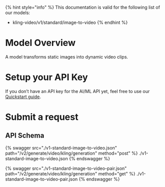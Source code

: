 [#references:start]: <> ({ "template": "openapi" })
{% hint style="info" %}
This documentation is valid for the following list of our models:
* kling-video/v1/standard/image-to-video
{% endhint %}

# Model Overview
A model transforms static images into dynamic video clips.

# Setup your API Key
If you don’t have an API key for the AI/ML API yet, feel free to use our [Quickstart guide](https://docs.aimlapi.com/quickstart/setting-up).

# Submit a request
## API Schema
{% swagger src="./v1-standard-image-to-video.json" path="/v2/generate/video/kling/generation" method="post" %}
./v1-standard-image-to-video.json
{% endswagger %}

{% swagger src="./v1-standard-image-to-video-pair.json" path="/v2/generate/video/kling/generation" method="get" %}
./v1-standard-image-to-video-pair.json
{% endswagger %}

[#references:end]: <> ({})